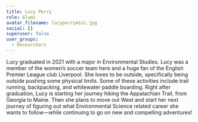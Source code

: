 ```yaml
---
title: Lucy Perry
role: Alumi
avatar_filename: lucyperrymini.jpg
social: []
superuser: false
user_groups:
  - Researchers
---
```

Lucy graduated in 2021 with a major in Environmental Studies. Lucy was a member of the women’s soccer team here and a huge fan of the English Premier League club Liverpool. She loves to be outside, specifically being outside pushing some physical limits. Some of these activities include trail running, backpacking, and whitewater paddle boarding. Right after graduation, Lucy is starting her journey hiking the Appalachian Trail, from Georgia to Maine. Then she plans to move out West and start her next journey of figuring out what Environmental Science related career she wants to follow—while continuing to go on new and compelling adventures!